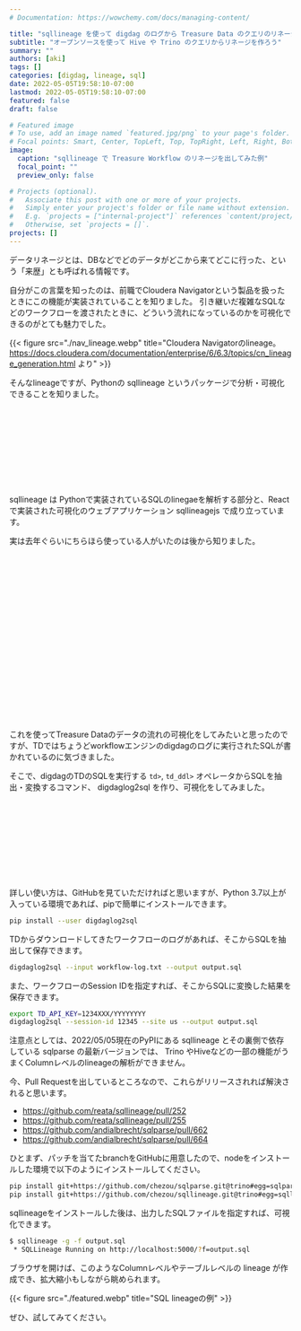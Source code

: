 ```yaml
---
# Documentation: https://wowchemy.com/docs/managing-content/

title: "sqllineage を使って digdag のログから Treasure Data のクエリのリネージを作ってみた"
subtitle: "オープンソースを使って Hive や Trino のクエリからリネージを作ろう"
summary: ""
authors: [aki]
tags: []
categories: [digdag, lineage, sql]
date: 2022-05-05T19:58:10-07:00
lastmod: 2022-05-05T19:58:10-07:00
featured: false
draft: false

# Featured image
# To use, add an image named `featured.jpg/png` to your page's folder.
# Focal points: Smart, Center, TopLeft, Top, TopRight, Left, Right, BottomLeft, Bottom, BottomRight.
image:
  caption: "sqllineage で Treasure Workflow のリネージを出してみた例"
  focal_point: ""
  preview_only: false

# Projects (optional).
#   Associate this post with one or more of your projects.
#   Simply enter your project's folder or file name without extension.
#   E.g. `projects = ["internal-project"]` references `content/project/deep-learning/index.md`.
#   Otherwise, set `projects = []`.
projects: []
---
```


データリネージとは、DBなどでどのデータがどこから来てどこに行った、という「来歴」とも呼ばれる情報です。

自分がこの言葉を知ったのは、前職でCloudera Navigatorという製品を扱ったときにこの機能が実装されていることを知りました。
引き継いだ複雑なSQLなどのワークフローを渡されたときに、どういう流れになっているのかを可視化できるのがとても魅力でした。

{{< figure src="./nav_lineage.webp" title="Cloudera Navigatorのlineage。 https://docs.cloudera.com/documentation/enterprise/6/6.3/topics/cn_lineage_generation.html より" >}}

そんなlineageですが、Pythonの sqllineage というパッケージで分析・可視化できることを知りました。

<div class="iframely-embed"><div class="iframely-responsive" style="height: 140px; padding-bottom: 0;"><a href="https://github.com/reata/sqllineage" data-iframely-url="//iframely.net/4q6WPtz?card=small"></a></div></div><script async src="//iframely.net/embed.js" charset="utf-8"></script>

sqllineage は Pythonで実装されているSQLのlinegaeを解析する部分と、Reactで実装された可視化のウェブアプリケーション sqllineagejs で成り立っています。

実は去年ぐらいにちらほら使っている人がいたのは後から知りました。

<div class="iframely-embed"><div class="iframely-responsive" style="height: 140px; padding-bottom: 0;"><a href="https://dev.classmethod.jp/articles/try-sqllineage/" data-iframely-url="//iframely.net/XlQhNj3?card=small"></a></div></div><script async src="//iframely.net/embed.js" charset="utf-8"></script>

</br>

<div class="iframely-embed"><div class="iframely-responsive" style="height: 140px; padding-bottom: 0;"><a href="https://zenn.dev/yohei/articles/2021-05-08-sql-lineage-snowflake" data-iframely-url="//iframely.net/jwgoEni?card=small"></a></div></div><script async src="//iframely.net/embed.js" charset="utf-8"></script>

これを使ってTreasure Dataのデータの流れの可視化をしてみたいと思ったのですが、TDではちょうどworkflowエンジンのdigdagのログに実行されたSQLが書かれているのに気づきました。

そこで、digdagのTDのSQLを実行する `td>`, `td_ddl>` オペレータからSQLを抽出・変換するコマンド、 digdaglog2sql を作り、可視化をしてみました。

<div class="iframely-embed"><div class="iframely-responsive" style="height: 140px; padding-bottom: 0;"><a href="https://github.com/chezou/digdaglog2sql" data-iframely-url="//iframely.net/5Up1iQ9?card=small"></a></div></div><script async src="//iframely.net/embed.js" charset="utf-8"></script>

詳しい使い方は、GitHubを見ていただければと思いますが、Python 3.7以上が入っている環境であれば、pipで簡単にインストールできます。

```sh
pip install --user digdaglog2sql
```

TDからダウンロードしてきたワークフローのログがあれば、そこからSQLを抽出して保存できます。

```sh
digdaglog2sql --input workflow-log.txt --output output.sql
```

また、ワークフローのSession IDを指定すれば、そこからSQLに変換した結果を保存できます。

```sh
export TD_API_KEY=1234XXX/YYYYYYYY
digdaglog2sql --session-id 12345 --site us --output output.sql
```

注意点としては、2022/05/05現在のPyPIにある sqllineage とその裏側で依存している sqlparse の最新バージョンでは、 Trino やHiveなどの一部の機能がうまくColumnレベルのlineageの解析ができません。

今、Pull Requestを出しているところなので、これらがリリースされれば解決されると思います。

- https://github.com/reata/sqllineage/pull/252
- https://github.com/reata/sqllineage/pull/255
- https://github.com/andialbrecht/sqlparse/pull/662
- https://github.com/andialbrecht/sqlparse/pull/664

ひとまず、パッチを当てたbranchをGitHubに用意したので、nodeをインストールした環境で以下のようにインストールしてください。

```sh
pip install git+https://github.com/chezou/sqlparse.git@trino#egg=sqlparse==0.4.3.dev0
pip install git+https://github.com/chezou/sqllineage.git@trino#egg=sqllineage==1.3.4
```

sqllineageをインストールした後は、出力したSQLファイルを指定すれば、可視化できます。

```sh
$ sqllineage -g -f output.sql
 * SQLLineage Running on http://localhost:5000/?f=output.sql
```

ブラウザを開けば、このようなColumnレベルやテーブルレベルの lineage が作成でき、拡大縮小もしながら眺められます。

{{< figure src="./featured.webp" title="SQL lineageの例" >}}

ぜひ、試してみてください。
